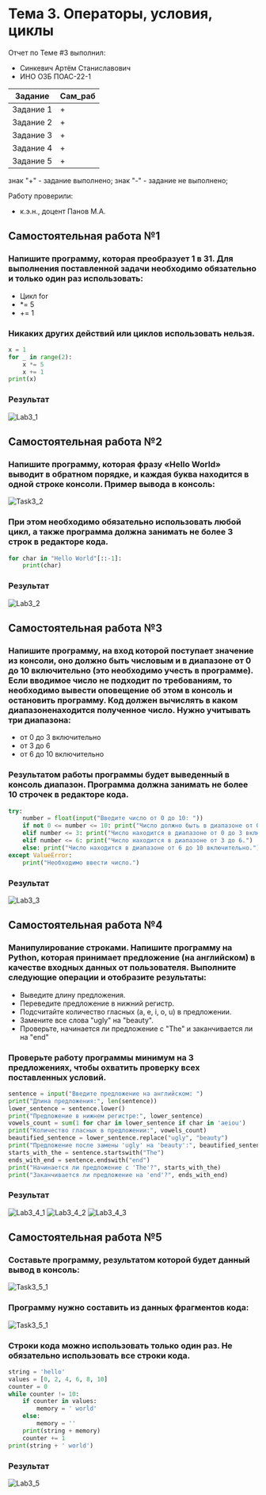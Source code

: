 # Тема 3. Операторы, условия, циклы
Отчет по Теме #3 выполнил:
- Синкевич Артём Станиславович
- ИНО ОЗБ ПОАС-22-1

| Задание    | Сам_раб |
|------------|---------|
| Задание 1  | +       |
| Задание 2  | +       |
| Задание 3  | +       |
| Задание 4  | +       |
| Задание 5  | +       |

знак "+" - задание выполнено; знак "-" - задание не выполнено;

Работу проверили:
- к.э.н., доцент Панов М.А.

## Самостоятельная работа №1
### Напишите программу, которая преобразует 1 в 31. Для выполнения поставленной задачи необходимо обязательно и только один раз использовать:
* Цикл for
* *= 5
* += 1
### Никаких других действий или циклов использовать нельзя.

```python
x = 1
for _ in range(2):
    x *= 5
    x += 1
print(x)
```
### Результат
![Lab3_1](./img/Lab3_1.png)

## Самостоятельная работа №2
### Напишите программу, которая фразу «Hello World» выводит в обратном порядке, и каждая буква находится в одной строке консоли. Пример вывода в консоль:
![Task3_2](./img/Task3_2.png)
### При этом необходимо обязательно использовать любой цикл, а также программа должна занимать не более 3 строк в редакторе кода.

```python
for char in "Hello World"[::-1]:
    print(char)
```
### Результат
![Lab3_2](./img/Lab3_2.png)

## Самостоятельная работа №3
### Напишите программу, на вход которой поступает значение из консоли, оно должно быть числовым и в диапазоне от 0 до 10 включительно (это необходимо учесть в программе). Если вводимое число не подходит по требованиям, то необходимо вывести оповещение об этом в консоль и остановить программу. Код должен вычислять в каком диапазоненаходится полученное число. Нужно учитывать три диапазона:
* от 0 до 3 включительно
* от 3 до 6
* от 6 до 10 включительно
### Результатом работы программы будет выведенный в консоль диапазон. Программа должна занимать не более 10 строчек в редакторе кода.

```python
try:
    number = float(input("Введите число от 0 до 10: "))
    if not 0 <= number <= 10: print("Число должно быть в диапазоне от 0 до 10.")
    elif number <= 3: print("Число находится в диапазоне от 0 до 3 включительно.")
    elif number <= 6: print("Число находится в диапазоне от 3 до 6.")
    else: print("Число находится в диапазоне от 6 до 10 включительно.")
except ValueError:
    print("Необходимо ввести число.")
```
### Результат
![Lab3_3](./img/Lab3_3.png)

## Самостоятельная работа №4
### Манипулирование строками. Напишите программу на Python, которая принимает предложение (на английском) в качестве входных данных от пользователя. Выполните следующие операции и отобразите результаты:
* Выведите длину предложения.
* Переведите предложение в нижний регистр.
* Подсчитайте количество гласных (a, e, i, o, u) в предложении.
* Замените все слова "ugly" на "beauty".
* Проверьте, начинается ли предложение с "The" и заканчивается
ли на "end"
### Проверьте работу программы минимум на 3 предложениях, чтобы охватить проверку всех поставленных условий.

```python
sentence = input("Введите предложение на английском: ")
print("Длина предложения:", len(sentence))
lower_sentence = sentence.lower()
print("Предложение в нижнем регистре:", lower_sentence)
vowels_count = sum(1 for char in lower_sentence if char in 'aeiou')
print("Количество гласных в предложении:", vowels_count)
beautified_sentence = lower_sentence.replace("ugly", "beauty")
print("Предложение после замены 'ugly' на 'beauty':", beautified_sentence)
starts_with_the = sentence.startswith("The")
ends_with_end = sentence.endswith("end")
print("Начинается ли предложение с 'The'?", starts_with_the)
print("Заканчивается ли предложение на 'end'?", ends_with_end)
```
### Результат
![Lab3_4_1](./img/Lab3_4_1.png)
![Lab3_4_2](./img/Lab3_4_2.png)
![Lab3_4_3](./img/Lab3_4_3.png)


## Самостоятельная работа №5
### Составьте программу, результатом которой будет данный вывод в консоль:
![Task3_5_1](./img/Task3_5_1.png)
### Программу нужно составить из данных фрагментов кода:
![Task3_5_1](./img/Task3_5_2.png)
### Строки кода можно использовать только один раз. Не обязательно использовать все строки кода.

```python
string = 'hello'
values = [0, 2, 4, 6, 8, 10]
counter = 0
while counter != 10:
    if counter in values:
        memory = ' world'
    else:
        memory = ''
    print(string + memory)
    counter += 1
print(string + ' world')
```

### Результат
![Lab3_5](./img/Lab3_5.png)
